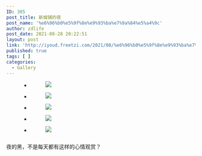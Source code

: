 ```yaml
---
ID: 305
post_title: 新城铺的夜
post_name: '%e6%96%b0%e5%9f%8e%e9%93%ba%e7%9a%84%e5%a4%9c'
author: zdlife
post_date: 2021-08-28 20:22:51
layout: post
link: 'http://iyoud.freetzi.com/2021/08/%e6%96%b0%e5%9f%8e%e9%93%ba%e7%9a%84%e5%a4%9c/'
published: true
tags: [ ]
categories:
  - Gallery
---
```

<!-- wp:gallery {"ids":[300,301,303,304,302],"linkTo":"none"} --><figure class="wp-block-gallery columns-3 is-cropped">

<ul class="blocks-gallery-grid">
  <li class="blocks-gallery-item">
    <figure><img src="http://iyoud.freetzi.com/wp-content/uploads/2021/08/img_1252-1-scaled.jpg" data-id="300" class="wp-image-300" /></figure>
  </li>
  <li class="blocks-gallery-item">
    <figure><img src="http://iyoud.freetzi.com/wp-content/uploads/2021/08/img_1251-scaled.jpg" data-id="301" class="wp-image-301" /></figure>
  </li>
  <li class="blocks-gallery-item">
    <figure><img src="http://iyoud.freetzi.com/wp-content/uploads/2021/08/img_1240-scaled.jpg" data-id="303" class="wp-image-303" /></figure>
  </li>
  <li class="blocks-gallery-item">
    <figure><img src="http://iyoud.freetzi.com/wp-content/uploads/2021/08/img_1242-scaled.jpg" data-id="304" class="wp-image-304" /></figure>
  </li>
  <li class="blocks-gallery-item">
    <figure><img src="http://iyoud.freetzi.com/wp-content/uploads/2021/08/img_1241.jpg" data-id="302" class="wp-image-302" /></figure>
  </li>
</ul></figure> 

<!-- /wp:gallery -->

<!-- wp:preformatted -->

<pre class="wp-block-preformatted"></pre>

<!-- /wp:preformatted -->

<!-- wp:verse -->

<pre class="wp-block-verse">夜的黑，不是每天都有这样的心情观赏？</pre>

<!-- /wp:verse -->